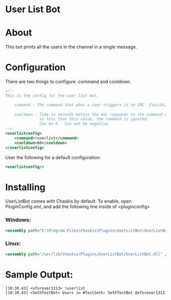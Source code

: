 ﻿User List Bot
==============

About
======
This bot prints all the users in the channel in a single message.

Configuration
=====
There are two things to configure: command and cooldown.

```XML
<!--
This is the config for the user list bot.

    comamnd - The command that when a user triggers it in IRC  {%nick%} gets replaced with the bot's name.
    
    cooldown - Time in seconds before the bot responds to the command again.  If the time since the last command
               is less than this value, the command is ignored.
               Can be 0.  Can not be negative.
-->
<userlistconfig>
    <command>!userlist</command>
    <cooldown>60</cooldown>
</userlistconfig>
```

User the following for a default configuration:
```XML
<userlistconfig/>
```

Installing
======

UserListBot comes with Chaskis by default. To enable, open PluginConfig.xml, and add the following line inside of &lt;pluginconfig&gt;

### Windows: ###

```XML
<assembly path="C:\Program Files\Chaskis\Plugins\UserListBot\UserListBot.dll" />
```

### Linux: ###

```XML
<assembly path="/usr/lib/Chaskis/Plugins/UserListBot/UserListBot.dll" />
```

Sample Output:
======
```
[10:30.43] <xforever1313> !userlist
[10:30.43] <SethTestBot> Users in #TestSeth: SethTestBot @xforever1313
```
